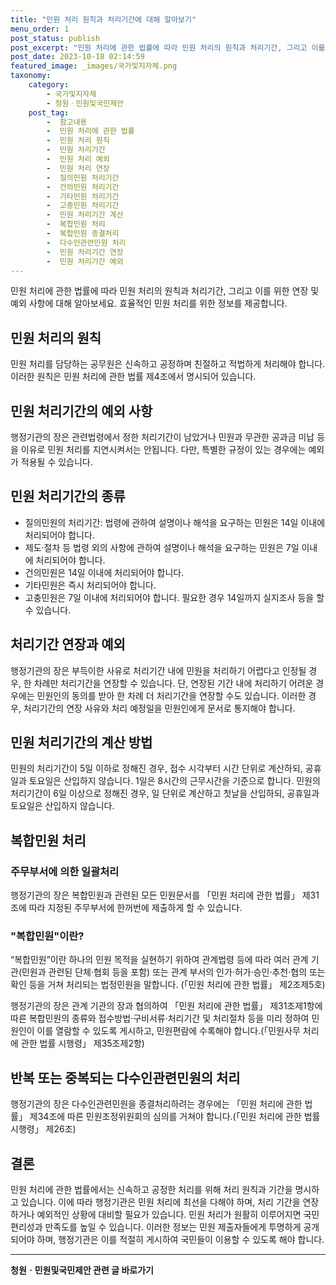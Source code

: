 ```yaml
---
title: "민원 처리 원칙과 처리기간에 대해 알아보기"
menu_order: 1
post_status: publish
post_excerpt: "민원 처리에 관한 법률에 따라 민원 처리의 원칙과 처리기간, 그리고 이를 위한 연장 및 예외 사항에 대해 알아보세요. 효율적인 민원 처리를 위한 정보를 제공합니다."
post_date: 2023-10-18 02:14:59
featured_image: _images/국가및지자체.png
taxonomy:
    category:
        - 국가및지자체
        - 청원ㆍ민원및국민제안
    post_tag:
        -  참고내용
        -  민원 처리에 관한 법률
        -  민원 처리 원칙
        -  민원 처리기간
        -  민원 처리 예외
        -  민원 처리 연장
        -  질의민원 처리기간
        -  건의민원 처리기간
        -  기타민원 처리기간
        -  고충민원 처리기간
        -  민원 처리기간 계산
        -  복합민원 처리
        -  복합민원 종결처리
        -  다수인관련민원 처리
        -  민원 처리기간 연장
        -  민원 처리기간 예외
---
```



 민원 처리에 관한 법률에 따라 민원 처리의 원칙과 처리기간, 그리고 이를 위한 연장 및 예외 사항에 대해 알아보세요. 효율적인 민원 처리를 위한 정보를 제공합니다.

##  민원 처리의 원칙

민원 처리를 담당하는 공무원은 신속하고 공정하며 친절하고 적법하게 처리해야 합니다. 이러한 원칙은 민원 처리에 관한 법률 제4조에서 명시되어 있습니다.

##  민원 처리기간의 예외 사항

행정기관의 장은 관련법령에서 정한 처리기간이 남았거나 민원과 무관한 공과금 미납 등을 이유로 민원 처리를 지연시켜서는 안됩니다. 다만, 특별한 규정이 있는 경우에는 예외가 적용될 수 있습니다.

##  민원 처리기간의 종류

- 질의민원의 처리기간: 법령에 관하여 설명이나 해석을 요구하는 민원은 14일 이내에 처리되어야 합니다.
- 제도·절차 등 법령 외의 사항에 관하여 설명이나 해석을 요구하는 민원은 7일 이내에 처리되어야 합니다.
- 건의민원은 14일 이내에 처리되어야 합니다.
- 기타민원은 즉시 처리되어야 합니다.
- 고충민원은 7일 이내에 처리되어야 합니다. 필요한 경우 14일까지 실지조사 등을 할 수 있습니다.

##  처리기간 연장과 예외

행정기관의 장은 부득이한 사유로 처리기간 내에 민원을 처리하기 어렵다고 인정될 경우, 한 차례만 처리기간을 연장할 수 있습니다. 단, 연장된 기간 내에 처리하기 어려운 경우에는 민원인의 동의를 받아 한 차례 더 처리기간을 연장할 수도 있습니다. 이러한 경우, 처리기간의 연장 사유와 처리 예정일을 민원인에게 문서로 통지해야 합니다.

##  민원 처리기간의 계산 방법

민원의 처리기간이 5일 이하로 정해진 경우, 접수 시각부터 시간 단위로 계산하되, 공휴일과 토요일은 산입하지 않습니다. 1일은 8시간의 근무시간을 기준으로 합니다. 민원의 처리기간이 6일 이상으로 정해진 경우, 일 단위로 계산하고 첫날을 산입하되, 공휴일과 토요일은 산입하지 않습니다.

##  복합민원 처리

### 주무부서에 의한 일괄처리

행정기관의 장은 복합민원과 관련된 모든 민원문서를 「민원 처리에 관한 법률」 제31조에 따라 지정된 주무부서에 한꺼번에 제출하게 할 수 있습니다.

### "복합민원"이란?

“복합민원”이란 하나의 민원 목적을 실현하기 위하여 관계법령 등에 따라 여러 관계 기관(민원과 관련된 단체·협회 등을 포함) 또는 관계 부서의 인가·허가·승인·추천·협의 또는 확인 등을 거쳐 처리되는 법정민원을 말합니다. (「민원 처리에 관한 법률」 제2조제5호)

행정기관의 장은 관계 기관의 장과 협의하여 「민원 처리에 관한 법률」 제31조제1항에 따른 복합민원의 종류와 접수방법·구비서류·처리기간 및 처리절차 등을 미리 정하여 민원인이 이를 열람할 수 있도록 게시하고, 민원편람에 수록해야 합니다.(「민원사무 처리에 관한 법률 시행령」 제35조제2항)

##  반복 또는 중복되는 다수인관련민원의 처리

행정기관의 장은 다수인관련민원을 종결처리하려는 경우에는 「민원 처리에 관한 법률」 제34조에 따른 민원조정위원회의 심의를 거쳐야 합니다.(「민원 처리에 관한 법률 시행령」 제26조)

## 결론

민원 처리에 관한 법률에서는 신속하고 공정한 처리를 위해 처리 원칙과 기간을 명시하고 있습니다. 이에 따라 행정기관은 민원 처리에 최선을 다해야 하며, 처리 기간을 연장하거나 예외적인 상황에 대비할 필요가 있습니다. 민원 처리가 원활히 이루어지면 국민 편리성과 만족도를 높일 수 있습니다. 이러한 정보는 민원 제출자들에게 투명하게 공개되어야 하며, 행정기관은 이를 적절히 게시하여 국민들이 이용할 수 있도록 해야 합니다.
<!-- wp:separator -->
<hr class="wp-block-separator has-alpha-channel-opacity"/>
<!-- /wp:separator -->

<!-- wp:group {"backgroundColor":"base","layout":{"type":"constrained"}} -->
<div class="wp-block-group has-base-background-color has-background"><!-- wp:paragraph {"align":"center","fontSize":"medium"} -->
<p class="has-text-align-center has-large-font-size"><strong>청원ㆍ민원및국민제안 관련 글 바로가기</strong></p>
<!-- /wp:paragraph -->


<!-- wp:latest-posts
{"categories":[{"id":7340,"count":19,"description":"","link":"https://uknowlaw.com/category/%ec%b2%ad%ec%9b%90%e3%86%8d%eb%af%bc%ec%9b%90%eb%b0%8f%ea%b5%ad%eb%af%bc%ec%a0%9c%ec%95%88/","name":"청원ㆍ민원및국민제안","slug":"청원ㆍ민원및국민제안","taxonomy":"category","parent":0,"meta":[],"_links":{"self":[{"href":"https://uknowlaw.com/wp-json/wp/v2/categories/7340"}],"collection":[{"href":"https://uknowlaw.com/wp-json/wp/v2/categories"}],"about":[{"href":"https://uknowlaw.com/wp-json/wp/v2/taxonomies/category"}],"wp:post_type":[{"href":"https://uknowlaw.com/wp-json/wp/v2/posts?categories=7340"}],"curies":[{"name":"wp","href":"https://api.w.org/{rel}","templated":true}]}}],"postsToShow":100,"excerptLength":28,"postLayout":"grid","columns":2,"featuredImageAlign":"left","featuredImageSizeSlug":"large","fontSize":"small"} /--></div>
<!-- /wp:group -->